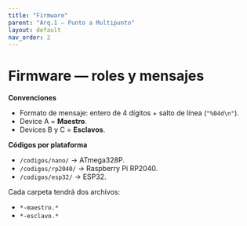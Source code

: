 ```yaml
---
title: "Firmware"
parent: "Arq.1 — Punto a Multipunto"
layout: default
nav_order: 2
---
```


# Firmware — roles y mensajes

**Convenciones**
- Formato de mensaje: entero de 4 dígitos + salto de línea (`"%04d\n"`).  
- Device A = **Maestro**.  
- Devices B y C = **Esclavos**.  

**Códigos por plataforma**
- `/codigos/nano/` → ATmega328P.  
- `/codigos/rp2040/` → Raspberry Pi RP2040.  
- `/codigos/esp32/` → ESP32.  

Cada carpeta tendrá dos archivos:  
- `*-maestro.*`  
- `*-esclavo.*`  
